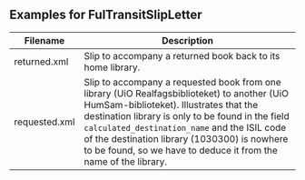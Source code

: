 ## Examples for FulTransitSlipLetter

Filename | Description
----|----
returned.xml | Slip to accompany a returned book back to its home library.
requested.xml | Slip to accompany a requested book from one library (UiO Realfagsbiblioteket) to another (UiO HumSam-biblioteket). Illustrates that the destination library is only to be found in the field `calculated_destination_name` and the ISIL code of the destination library (1030300) is nowhere to be found, so we have to deduce it from the name of the library.